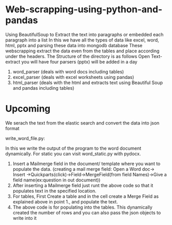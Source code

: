 # Web-scrapping-using-python-and-pandas
Using BeautifulSoup to Extract the text into paragraphs or embedded each paragraph into a list
In this we have all the types of data like excel, word, html, pptx and parsing these data into mongodb database
These webscrapping extract the data even from the tables and place according under the headers.
The Structure of the directory is as follows
 Open Text-extract you will have four parsers (pptx) will be added in a day
1) word_parser (deals with word docs including tables)
2) excel_parser (deals with excel worksheets using pandas)
3) html_parser (deals with the html and extracts text using Beautiful Soup and pandas including tables)
# Upcoming
We serach the text from the elastic search and convert the data into json format

write_word_file.py:

In this we write the output of the program to the word document dynamically. For static you can visit word_static.py with pydocx. 
1) Insert a Mailmerge field in the document/ template where you want to populate the data. (creating a mail merge field: Open a Word doc-> Insert ->Quickparts(click)->Field->MergeField(from field Names)->Give a field name(ex:question in out document)) 
2) After inserting a Mailmerge field just runt the above code so that it populates text in the specified location.
3) For tables, First Create a table and in the cell create a Merge Field as explained above in point 1., and populate the text.
4) The above code is for populating into the tables. This dynamically created the number of rows and you can also pass the json objects to write into it
